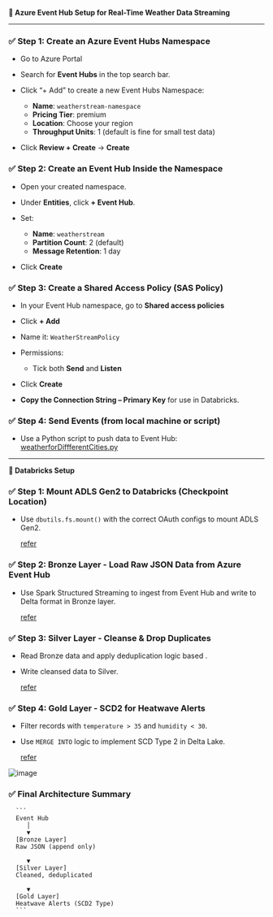 **🔧 Azure Event Hub Setup for Real-Time Weather Data Streaming**

---

### ✅ Step 1: Create an Azure Event Hubs Namespace

* Go to Azure Portal
* Search for **Event Hubs** in the top search bar.
* Click “+ Add” to create a new Event Hubs Namespace:

  * **Name**: `weatherstream-namespace`
  * **Pricing Tier**: premium
  * **Location**: Choose your region
  * **Throughput Units**: 1 (default is fine for small test data)
* Click **Review + Create** → **Create**

### ✅ Step 2: Create an Event Hub Inside the Namespace

* Open your created namespace.
* Under **Entities**, click **+ Event Hub**.
* Set:

  * **Name**: `weatherstream`
  * **Partition Count**: 2 (default)
  * **Message Retention**: 1 day
* Click **Create**

### ✅ Step 3: Create a Shared Access Policy (SAS Policy)

* In your Event Hub namespace, go to **Shared access policies**
* Click **+ Add**
* Name it: `WeatherStreamPolicy`
* Permissions:

  * Tick both **Send** and **Listen**
* Click **Create**
* **Copy the Connection String – Primary Key** for use in Databricks.

### ✅ Step 4: Send Events (from local machine or script)

* Use a Python script to push data to Event Hub:
  [weatherforDiffferentCities.py](https://github.com/bhavya155/Weather-Heatwave-Alert-Streaming-Project/blob/ee281281cd6c04dacd4567a79db9eacc8b81ab89/wheatherforDiffferentCities.py)

---

**🔧 Databricks Setup**

### ✅ Step 1: Mount ADLS Gen2 to Databricks (Checkpoint Location)

* Use `dbutils.fs.mount()` with the correct OAuth configs to mount ADLS Gen2.

  [refer](https://github.com/bhavya155/Weather-Heatwave-Alert-Streaming-Project/blob/e4ed3008024c6b6f505b7c5e4a9b9c99dcbb0076/MountingCheckPoint.py)

### ✅ Step 2: Bronze Layer - Load Raw JSON Data from Azure Event Hub

* Use Spark Structured Streaming to ingest from Event Hub and write to Delta format in Bronze layer.

   [refer](https://github.com/bhavya155/Weather-Heatwave-Alert-Streaming-Project/blob/e4ed3008024c6b6f505b7c5e4a9b9c99dcbb0076/StreamingWheather%20Bronze.py)

### ✅ Step 3: Silver Layer - Cleanse & Drop Duplicates

* Read Bronze data and apply deduplication logic based .
* Write cleansed data to Silver.

  [refer](https://github.com/bhavya155/Weather-Heatwave-Alert-Streaming-Project/blob/e4ed3008024c6b6f505b7c5e4a9b9c99dcbb0076/Streaming%20Wheather%20Silver.py)

### ✅ Step 4: Gold Layer - SCD2 for Heatwave Alerts

* Filter records with `temperature > 35` and `humidity < 30`.
* Use `MERGE INTO` logic to implement SCD Type 2 in Delta Lake.

   [refer](https://github.com/bhavya155/Weather-Heatwave-Alert-Streaming-Project/blob/e4ed3008024c6b6f505b7c5e4a9b9c99dcbb0076/StreamingWheatherGold.py)


![image](https://github.com/user-attachments/assets/991620de-0eda-4b01-82cc-2c1d62d9d003)


### ✅ Final Architecture Summary

      ```
      Event Hub
         │
         ▼
      [Bronze Layer]
      Raw JSON (append only)
      
         ▼
      [Silver Layer]
      Cleaned, deduplicated
      
         ▼
      [Gold Layer]
      Heatwave Alerts (SCD2 Type)
      ```
